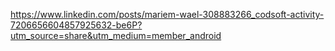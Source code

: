 https://www.linkedin.com/posts/mariem-wael-308883266_codsoft-activity-7206656604857925632-be6P?utm_source=share&utm_medium=member_android
